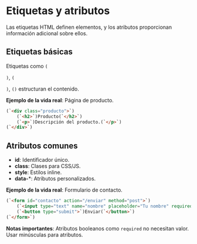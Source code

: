 # Etiquetas y atributos

Las etiquetas HTML definen elementos, y los atributos proporcionan información adicional sobre ellos.

## Etiquetas básicas

Etiquetas como `(`<p>`)`, `(`<div>`)`, `(`<span>`)` estructuran el contenido.

**Ejemplo de la vida real**: Página de producto.

```html
(`<div class="producto">`)
    (`<h2>`)Producto(`</h2>`)
    (`<p>`)Descripción del producto.(`</p>`)
(`</div>`)
```

## Atributos comunes

- **id**: Identificador único.
- **class**: Clases para CSS/JS.
- **style**: Estilos inline.
- **data-***: Atributos personalizados.

**Ejemplo de la vida real**: Formulario de contacto.

```html
(`<form id="contacto" action="/enviar" method="post">`)
    (`<input type="text" name="nombre" placeholder="Tu nombre" required>`)
    (`<button type="submit">`)Enviar(`</button>`)
(`</form>`)
```

**Notas importantes**: Atributos booleanos como `required` no necesitan valor. Usar minúsculas para atributos.